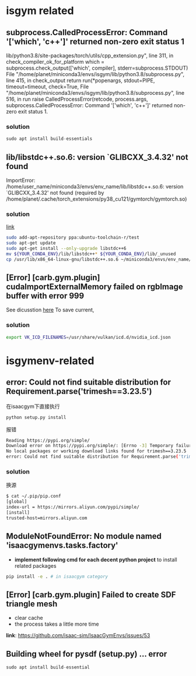# isgym related

## subprocess.CalledProcessError: Command '['which', 'c++']' returned non-zero exit status 1

lib/python3.8/site-packages/torch/utils/cpp_extension.py", line 311, in check_compiler_ok_for_platform
    which = subprocess.check_output(['which', compiler], stderr=subprocess.STDOUT)
  File "/home/planet/miniconda3/envs/isgym/lib/python3.8/subprocess.py", line 415, in check_output
    return run(*popenargs, stdout=PIPE, timeout=timeout, check=True,
  File "/home/planet/miniconda3/envs/isgym/lib/python3.8/subprocess.py", line 516, in run
    raise CalledProcessError(retcode, process.args,
subprocess.CalledProcessError: Command '['which', 'c++']' returned non-zero exit status 1.

### solution
```cpp
sudo apt install build-essentials
```


##  lib/libstdc++.so.6: version `GLIBCXX_3.4.32' not found
ImportError: /home/user_name/miniconda3/envs/env_name/lib/libstdc++.so.6: version `GLIBCXX_3.4.32' not found (required by /home/planet/.cache/torch_extensions/py38_cu121/gymtorch/gymtorch.so)

### solution
[link](https://stackoverflow.com/questions/76974555/glibcxx-3-4-32-not-found-error-at-runtime-gcc-13-2-0)

```bash
sudo add-apt-repository ppa:ubuntu-toolchain-r/test
sudo apt-get update
sudo apt-get install --only-upgrade libstdc++6
mv ${YOUR_CONDA_ENV}/lib/libstdc++* ${YOUR_CONDA_ENV}/lib/_unused
cp /usr/lib/x86_64-linux-gnu/libstdc++.so.6 ~/miniconda3/envs/env_name/lib/
```

## [Error] [carb.gym.plugin] cudaImportExternalMemory failed on rgbImage buffer with error 999
See dicusstion [here](https://forums.developer.nvidia.com/t/cudaimportexternalmemory-failed-on-rgbimage/212944)
To save current, 
### solution
```bash
export VK_ICD_FILENAMES=/usr/share/vulkan/icd.d/nvidia_icd.json
```

# isgymenv-related
## error: Could not find suitable distribution for Requirement.parse('trimesh==3.23.5')
在isaacgym下直接执行
```bash
python setup.py install
```
报错
```bash
Reading https://pypi.org/simple/
Download error on https://pypi.org/simple/: [Errno -3] Temporary failure in name resolution -- Some packages may not be found!
No local packages or working download links found for trimesh==3.23.5
error: Could not find suitable distribution for Requirement.parse('trimesh==3.23.5')
```
### solution
换源
```bash
$ cat ~/.pip/pip.conf 
[global]
index-url = https://mirrors.aliyun.com/pypi/simple/
[install]
trusted-host=mirrors.aliyun.com
```

## ModuleNotFoundError: No module named 'isaacgymenvs.tasks.factory'
* **implement following cmd for each decent python project** to install related packages
```bash
pip install -e . # in isaacgym category
```


## [Error] [carb.gym.plugin] Failed to create SDF triangle mesh
* clear cache
* the process takes a little more time

**link**: https://github.com/isaac-sim/IsaacGymEnvs/issues/53

## Building wheel for pysdf (setup.py) ... error
```python
sudo apt install build-essential
```


